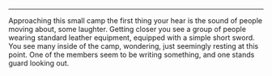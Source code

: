 ___

Approaching this small camp the first thing your hear is the sound of people moving about, some laughter. Getting closer you see a group of people wearing standard leather equipment, equipped with a simple short sword. You see many inside of the camp, wondering, just seemingly resting at this point. One of the members seem to be writing something, and one stands guard looking out.